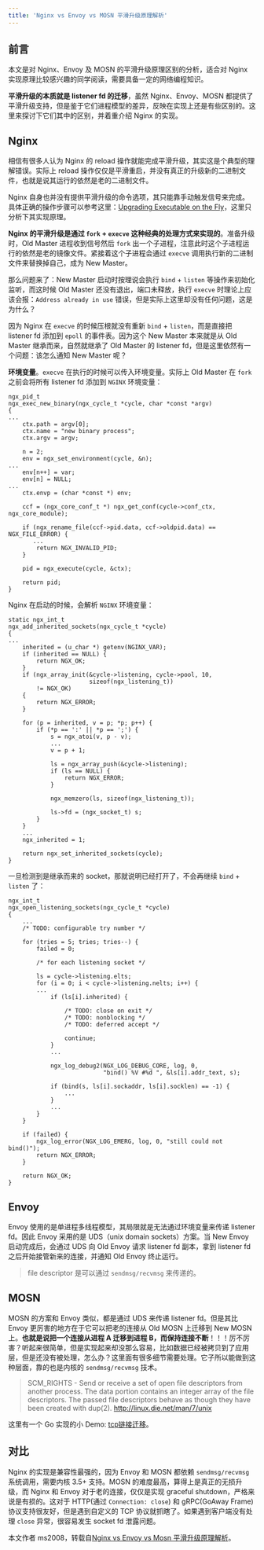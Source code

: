 ```yaml
---
title: 'Nginx vs Envoy vs MOSN 平滑升级原理解析'
---
```


## 前言

本文是对 Nginx、Envoy 及 MOSN 的平滑升级原理区别的分析，适合对 Nginx 实现原理比较感兴趣的同学阅读，需要具备一定的网络编程知识。

**平滑升级的本质就是 listener fd 的迁移**，虽然 Nginx、Envoy、MOSN 都提供了平滑升级支持，但是鉴于它们进程模型的差异，反映在实现上还是有些区别的。这里来探讨下它们其中的区别，并着重介绍 Nginx 的实现。

## Nginx

相信有很多人认为 Nginx 的 reload 操作就能完成平滑升级，其实这是个典型的理解错误。实际上 reload 操作仅仅是平滑重启，并没有真正的升级新的二进制文件，也就是说其运行的依然是老的二进制文件。

Nginx 自身也并没有提供平滑升级的命令选项，其只能靠手动触发信号来完成。具体正确的操作步骤可以参考这里：[Upgrading Executable on the Fly](http://nginx.org/en/docs/control.html#upgrade)，这里只分析下其实现原理。

**Nginx 的平滑升级是通过 `fork` + `execve` 这种经典的处理方式来实现的**。准备升级时，Old Master 进程收到信号然后 `fork` 出一个子进程，注意此时这个子进程运行的依然是老的镜像文件。紧接着这个子进程会通过 `execve` 调用执行新的二进制文件来替换掉自己，成为 New Master。

那么问题来了：New Master 启动时按理说会执行 `bind` + `listen` 等操作来初始化监听，而这时候 Old Master 还没有退出，端口未释放，执行 `execve` 时理论上应该会报：`Address already in use` 错误，但是实际上这里却没有任何问题，这是为什么？

因为 Nginx 在 `execve` 的时候压根就没有重新 `bind` + `listen`，而是直接把 listener fd 添加到 `epoll` 的事件表。因为这个 New Master 本来就是从 Old Master 继承而来，自然就继承了 Old Master 的 listener fd，但是这里依然有一个问题：该怎么通知 New Master 呢？

**环境变量**。`execve` 在执行的时候可以传入环境变量。实际上 Old Master 在 `fork` 之前会将所有 listener fd 添加到 `NGINX` 环境变量：

```nginx
ngx_pid_t
ngx_exec_new_binary(ngx_cycle_t *cycle, char *const *argv)
{
...
    ctx.path = argv[0];
    ctx.name = "new binary process";
    ctx.argv = argv;

    n = 2;
    env = ngx_set_environment(cycle, &n);
...
    env[n++] = var;
    env[n] = NULL;
...
    ctx.envp = (char *const *) env;

    ccf = (ngx_core_conf_t *) ngx_get_conf(cycle->conf_ctx, ngx_core_module);

    if (ngx_rename_file(ccf->pid.data, ccf->oldpid.data) == NGX_FILE_ERROR) {
       ...
        return NGX_INVALID_PID;
    }

    pid = ngx_execute(cycle, &ctx);

    return pid;
}
```

Nginx 在启动的时候，会解析 `NGINX` 环境变量：

```nginx
static ngx_int_t
ngx_add_inherited_sockets(ngx_cycle_t *cycle)
{
...
    inherited = (u_char *) getenv(NGINX_VAR);
    if (inherited == NULL) {
        return NGX_OK;
    }
    if (ngx_array_init(&cycle->listening, cycle->pool, 10,
                       sizeof(ngx_listening_t))
        != NGX_OK)
    {
        return NGX_ERROR;
    }

    for (p = inherited, v = p; *p; p++) {
        if (*p == ':' || *p == ';') {
            s = ngx_atoi(v, p - v);
            ...
            v = p + 1;

            ls = ngx_array_push(&cycle->listening);
            if (ls == NULL) {
                return NGX_ERROR;
            }

            ngx_memzero(ls, sizeof(ngx_listening_t));

            ls->fd = (ngx_socket_t) s;
        }
    }
    ...
    ngx_inherited = 1;

    return ngx_set_inherited_sockets(cycle);
}
```

一旦检测到是继承而来的 socket，那就说明已经打开了，不会再继续 `bind` + `listen` 了：

```nginx
ngx_int_t
ngx_open_listening_sockets(ngx_cycle_t *cycle)
{
    ...
    /* TODO: configurable try number */

    for (tries = 5; tries; tries--) {
        failed = 0;

        /* for each listening socket */

        ls = cycle->listening.elts;
        for (i = 0; i < cycle->listening.nelts; i++) {
        ...
            if (ls[i].inherited) {

                /* TODO: close on exit */
                /* TODO: nonblocking */
                /* TODO: deferred accept */

                continue;
            }
            ...

            ngx_log_debug2(NGX_LOG_DEBUG_CORE, log, 0,
                           "bind() %V #%d ", &ls[i].addr_text, s);

            if (bind(s, ls[i].sockaddr, ls[i].socklen) == -1) {
                ...
            }
            ...
        }
    }

    if (failed) {
        ngx_log_error(NGX_LOG_EMERG, log, 0, "still could not bind()");
        return NGX_ERROR;
    }

    return NGX_OK;
}
```

## Envoy

Envoy 使用的是单进程多线程模型，其局限就是无法通过环境变量来传递 listener fd。因此 Envoy 采用的是 UDS（unix domain sockets）方案。当 New Envoy 启动完成后，会通过 UDS 向 Old Envoy 请求 listener fd 副本，拿到 listener fd 之后开始接管新来的连接，并通知 Old Envoy 终止运行。

> file descriptor 是可以通过 `sendmsg/recvmsg` 来传递的。

## MOSN

MOSN 的方案和 Envoy 类似，都是通过 UDS 来传递 listener fd。但是其比 Envoy 更厉害的地方在于它可以把老的连接从 Old MOSN 上迁移到 New MOSN 上。**也就是说把一个连接从进程 A 迁移到进程 B，而保持连接不断**！！！厉不厉害？听起来很简单，但是实现起来却没那么容易，比如数据已经被拷贝到了应用层，但是还没有被处理，怎么办？这里面有很多细节需要处理。它子所以能做到这种层面，靠的也是内核的 `sendmsg/recvmsg` 技术。

> SCM_RIGHTS - Send or receive a set of open file descriptors from another process. The data portion contains an integer array of the file descriptors. The passed file descriptors behave as though they have been created with dup(2). http://linux.die.net/man/7/unix

这里有一个 Go 实现的小 Demo: [tcp链接迁移](https://zhuanlan.zhihu.com/p/97340154)。

## 对比

Nginx 的实现是兼容性最强的，因为 Envoy 和 MOSN 都依赖 `sendmsg/recvmsg` 系统调用，需要内核 3.5+ 支持。MOSN 的难度最高，算得上是真正的无损升级，而 Nginx 和 Envoy 对于老的连接，仅仅是实现 graceful shutdown，严格来说是有损的。这对于 HTTP(通过 `Connection: close`) 和 gRPC(GoAway Frame) 协议支持很友好，但是遇到自定义的 TCP 协议就抓瞎了。如果遇到客户端没有处理 `close` 异常，很容易发生 socket fd 泄露问题。

本文作者 ms2008，转载自[Nginx vs Envoy vs Mosn 平滑升级原理解析](https://ms2008.github.io/2019/12/28/hot-upgrade/)。
